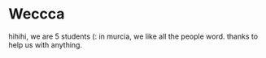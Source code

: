 # Weccca
hihihi, we are 5 students (: in murcia, we like all the people word. thanks to help us with anything. 
